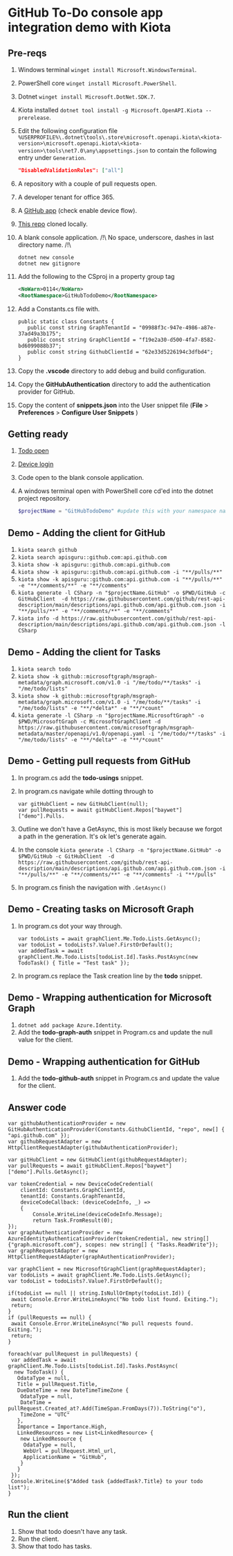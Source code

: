 # GitHub To-Do console app integration demo with Kiota

## Pre-reqs

1. Windows terminal `winget install Microsoft.WindowsTerminal`.
1. PowerShell core `winget install Microsoft.PowerShell`.
1. Dotnet `winget install Microsoft.DotNet.SDK.7`.
1. Kiota installed `dotnet tool install -g Microsoft.OpenAPI.Kiota --prerelease`.
1. Edit the following configuration file `%USERPROFILE%\.dotnet\tools\.store\microsoft.openapi.kiota\<kiota-version>\microsoft.openapi.kiota\<kiota-version>\tools\net7.0\any\appsettings.json` to contain the following entry under `Generation`.

   ```json
   "DisabledValidationRules": ["all"]
   ```

1. A repository with a couple of pull requests open.
1. A developer tenant for office 365.
1. A [GitHub app](https://github.com/settings/applications/new) (check enable device flow).
1. [This repo](https://github.com/baywet/GitHubTodoDemo) cloned locally.
1. A blank console application. /!\ No space, underscore, dashes in last directory name. /!\

   ```shell
   dotnet new console
   dotnet new gitignore
   ```

1. Add the following to the CSproj in a property group tag

   ```xml
   <NoWarn>0114</NoWarn>
   <RootNamespace>GitHubTodoDemo</RootNamespace>
   ```

1. Add a Constants.cs file with.

   ```CSharp
   public static class Constants {
      public const string GraphTenantId = "09988f3c-947e-4986-a87e-37ad49a3b175";
      public const string GraphClientId = "f19e2a30-d500-4fa7-8582-bd6099088b37";
      public const string GithubClientId = "62e33d5226194c3dfbd4";
   }
   ```

1. Copy the **.vscode** directory to add debug and build configuration.
1. Copy the **GitHubAuthentication** directory to add the authentication provider for GitHub.
1. Copy the content of **snippets.json** into the User snippet file (**File** > **Preferences** > **Configure User Snippets** )

## Getting ready

1. [Todo open](https://to-do.office.com/tasks/inbox)
1. [Device login](https://www.microsoft.com/devicelogin)
1. Code open to the blank console application.
1. A windows terminal open with PowerShell core cd'ed into the dotnet project repository.

   ```PowerShell
   $projectName = "GitHubTodoDemo" #update this with your namespace name
   ```

## Demo - Adding the client for GitHub

1. `kiota search github`
1. `kiota search apisguru::github.com:api.github.com`
1. `kiota show -k apisguru::github.com:api.github.com`
1. `kiota show -k apisguru::github.com:api.github.com -i "**/pulls/**"`
1. `kiota show -k apisguru::github.com:api.github.com -i "**/pulls/**" -e "**/comments/**" -e "**/comments"`
1. `kiota generate -l CSharp -n "$projectName.GitHub" -o $PWD/GitHub -c GitHubClient  -d https://raw.githubusercontent.com/github/rest-api-description/main/descriptions/api.github.com/api.github.com.json -i "**/pulls/**" -e "**/comments/**" -e "**/comments"`
1. `kiota info -d https://raw.githubusercontent.com/github/rest-api-description/main/descriptions/api.github.com/api.github.com.json -l CSharp`

## Demo - Adding the client for Tasks

1. `kiota search todo`
1. `kiota show -k github::microsoftgraph/msgraph-metadata/graph.microsoft.com/v1.0 -i "/me/todo/**/tasks" -i "/me/todo/lists"`
1. `kiota show -k github::microsoftgraph/msgraph-metadata/graph.microsoft.com/v1.0 -i "/me/todo/**/tasks" -i "/me/todo/lists" -e "**/*delta*" -e "**/*count"`
1. `kiota generate -l CSharp -n "$projectName.MicrosoftGraph" -o $PWD/MicrosoftGraph -c MicrosoftGraphClient -d https://raw.githubusercontent.com/microsoftgraph/msgraph-metadata/master/openapi/v1.0/openapi.yaml -i "/me/todo/**/tasks" -i "/me/todo/lists" -e "**/*delta*" -e "**/*count"`

## Demo - Getting pull requests from GitHub

1. In program.cs add the **todo-usings** snippet.
1. In program.cs navigate while dotting through to

   ```CSharp
   var gitHubClient = new GitHubClient(null);
   var pullRequests = await gitHubClient.Repos["baywet"]["demo"].Pulls.
   ```

1. Outline we don't have a GetAsync, this is most likely because we forgot a path in the generation. It's ok let's generate again.
1. In the console `kiota generate -l CSharp -n "$projectName.GitHub" -o $PWD/GitHub -c GitHubClient  -d https://raw.githubusercontent.com/github/rest-api-description/main/descriptions/api.github.com/api.github.com.json -i "**/pulls/**" -e "**/comments/**" -e "**/comments" -i "**/pulls"`
1. In program.cs finish the navigation with `.GetAsync()`

## Demo - Creating tasks on Microsoft Graph

1. In program.cs dot your way through.

   ```CSharp
   var todoLists = await graphClient.Me.Todo.Lists.GetAsync();
   var todoList = todoLists?.Value?.FirstOrDefault();
   var addedTask = await graphClient.Me.Todo.Lists[todoList.Id].Tasks.PostAsync(new TodoTask() { Title = "Test task" });
   ```

1. In program.cs replace the Task creation line by the **todo** snippet.

## Demo - Wrapping authentication for Microsoft Graph

1. `dotnet add package Azure.Identity`.
1. Add the **todo-graph-auth** snippet in Program.cs and update the null value for the client.

## Demo - Wrapping authentication for GitHub

1. Add the **todo-github-auth** snippet in Program.cs and update the value for the client.

## Answer code

```CSharp
var githubAuthenticationProvider = new GitHubAuthenticationProvider(Constants.GithubClientId, "repo", new[] { "api.github.com" });
var githubRequestAdapter = new HttpClientRequestAdapter(githubAuthenticationProvider);

var gitHubClient = new GitHubClient(githubRequestAdapter);
var pullRequests = await gitHubClient.Repos["baywet"]["demo"].Pulls.GetAsync();

var tokenCredential = new DeviceCodeCredential(
    clientId: Constants.GraphClientId,
    tenantId: Constants.GraphTenantId,
    deviceCodeCallback: (deviceCodeInfo, _) =>
    {
        Console.WriteLine(deviceCodeInfo.Message);
        return Task.FromResult(0);
});
var graphAuthenticationProvider = new AzureIdentityAuthenticationProvider(tokenCredential, new string[] {"graph.microsoft.com"}, scopes: new string[] { "Tasks.ReadWrite"});
var graphRequestAdapter = new HttpClientRequestAdapter(graphAuthenticationProvider);

var graphClient = new MicrosoftGraphClient(graphRequestAdapter);
var todoLists = await graphClient.Me.Todo.Lists.GetAsync();
var todoList = todoLists?.Value?.FirstOrDefault();

if(todoList == null || string.IsNullOrEmpty(todoList.Id)) {
 await Console.Error.WriteLineAsync("No todo list found. Exiting.");
 return;
}
if (pullRequests == null) {
 await Console.Error.WriteLineAsync("No pull requests found. Exiting.");
 return;
}

foreach(var pullRequest in pullRequests) {
 var addedTask = await graphClient.Me.Todo.Lists[todoList.Id].Tasks.PostAsync(
  new TodoTask() {
   OdataType = null,
   Title = pullRequest.Title,
   DueDateTime = new DateTimeTimeZone {
    OdataType = null,
    DateTime = pullRequest.Created_at?.Add(TimeSpan.FromDays(7)).ToString("o"),
    TimeZone = "UTC"
   },
   Importance = Importance.High,
   LinkedResources = new List<LinkedResource> {
    new LinkedResource {
     OdataType = null,
     WebUrl = pullRequest.Html_url,
     ApplicationName = "GitHub",
    }
   }
 });
 Console.WriteLine($"Added task {addedTask?.Title} to your todo list");
}
```

## Run the client

1. Show that todo doesn't have any task.
1. Run the client.
1. Show that todo has tasks.
